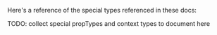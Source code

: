 Here's a reference of the special types referenced in these docs:

TODO: collect special propTypes and context types to document here
